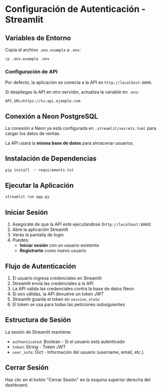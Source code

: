 # Configuración de Autenticación - Streamlit

## Variables de Entorno

Copia el archivo `.env.example` a `.env`:

```bash
cp .env.example .env
```

### Configuración de API

Por defecto, la aplicación se conecta a la API en `http://localhost:8000`.

Si despliegas la API en otro servidor, actualiza la variable en `.env`:

```
API_URL=https://tu-api.ejemplo.com
```

## Conexión a Neon PostgreSQL

La conexión a Neon ya está configurada en `.streamlit/secrets.toml` para cargar los datos de ventas.

La API usará la **misma base de datos** para almacenar usuarios.

## Instalación de Dependencias

```bash
pip install -r requirements.txt
```

## Ejecutar la Aplicación

```bash
streamlit run app.py
```

## Iniciar Sesión

1. Asegúrate de que la API esté ejecutándose (`http://localhost:8000`)
2. Abre la aplicación Streamlit
3. Verás la pantalla de login
4. Puedes:
   - **Iniciar sesión** con un usuario existente
   - **Registrarte** como nuevo usuario

## Flujo de Autenticación

1. El usuario ingresa credenciales en Streamlit
2. Streamlit envía las credenciales a la API
3. La API valida las credenciales contra la base de datos Neon
4. Si son válidas, la API devuelve un token JWT
5. Streamlit guarda el token en `session_state`
6. El token se usa para todas las peticiones subsiguientes

## Estructura de Sesión

La sesión de Streamlit mantiene:
- `authenticated`: Boolean - Si el usuario está autenticado
- `token`: String - Token JWT
- `user_info`: Dict - Información del usuario (username, email, etc.)

## Cerrar Sesión

Haz clic en el botón "Cerrar Sesión" en la esquina superior derecha del dashboard.
